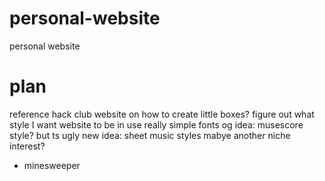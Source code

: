 # personal-website
personal website

# plan
reference hack club website on how to create little boxes?
figure out what style I want website to be in
use really simple fonts
og idea: musescore style? but ts ugly
new idea: sheet music styles
mabye another niche interest?
- minesweeper